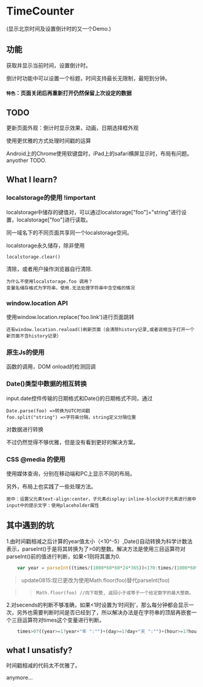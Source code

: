 # TimeCounter 

(显示北京时间及设置倒计时的又一个Demo.)

## 功能
获取并显示当前时间，设置倒计时。

倒计时功能中可以设置一个标题，时间支持最长无限制，最短到分钟。

#### `特色`：页面关闭后再重新打开仍然保留上次设定的数据


## TODO
更新页面外观：倒计时显示效果，动画，日期选择框外观

使用更优雅的方式处理时间戳的运算

Android上的Chrome使用软键盘时，iPad上的safari横屏显示时，布局有问题。
anyother TODO.

## What I learn?

### localstorage的使用 !important
localstorage中储存的键值对，可以通过localstorage["foo"]="string"进行设置，localstorage["foo"]进行读取。

同一域名下的不同页面共享同一个localstorage空间。

localstorage永久储存，除非使用
	
	localstorage.clear()

清除，或者用户操作浏览器自行清除.

	为什么不使用localstorage.foo 调用？
	变量名储存格式为字符串，使用.无法处理字符串中含空格的情况

### window.location API
使用window.location.replace('foo.link')进行页面跳转

	还有window.location.reaload()刷新页面（会清除history记录,或者说相当于打开一个新页面不含history记录）

### 原生Js的使用
函数的调用，DOM onload的检测回调

### Date()类型中数据的相互转换
input.date控件传输的日期格式和Date()的日期格式不同，通过

	Date.parse(foo) =>转换为UTC时间戳
	foo.split("string") =>字符串分隔，string定义分隔位置
	
对数据进行转换

不过仍然觉得不够优雅，但是没有看到更好的解决方案。

### CSS @media 的使用
使用媒体查询，分别在移动端和PC上显示不同的布局。

另外，布局上也实践了一些处理方法。
	
	居中：设置父元素text-align:center，子元素display:inline-block对子元素进行居中
	input中的提示文字：使用placeholder属性 

## 其中遇到的坑
1.由时间戳相减之后计算的year值太小（<10^-5）,Date()自动转换为科学计数法表示，parseInt()于是将其转换为了>0的整数。解决方法是使用三目运算符对parseInt()前的值进行判断，如果<1则将其置为0.

```javascript
    var year = parseInt((times/(1000*60*60*24*365))<1?0:times/(1000*60*60*24*365));
 ```
 >update0815:现已更改为使用Math.floor(foo)替代parseInt(foo)
 
 >>     Math.floor(foo) //向下取整, 返回小于或等于一个给定数字的最大整数。
    
2.对secends的判断不够准确，如果<1时设置为‘时间到’，那么每分钟都会显示一次，另外也需要判断时间是否已经到了，所以解决办法是在字符串的顶层再嵌套一个三目运算符对times这个变量进行判断。
```javascript
    times>0?((year>=1?year+"年 ":"")+(day>=1?day+"天 ":"")+(hour>=1?hour+"小时 ":'')+       (minutes>=1?minutes+"分 ":'')+(secends>=1?secends+'秒':'')):'时间到'
```
## what I unsatisfy?
时间戳相减的代码太不优雅了。

anymore...
